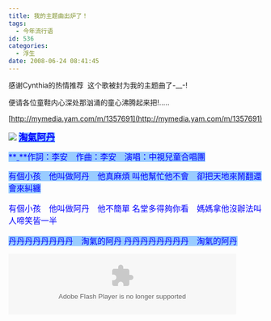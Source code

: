 ```yaml
---
title: 我的主题曲出炉了！
tags:
  - 今年流行语
id: 536
categories:
  - 浮生
date: 2008-06-24 08:41:45
---
```


感谢Cynthia的热情推荐&nbsp; 这个歌被封为我的主题曲了-__-!

便请各位童鞋内心深处那汹涌的童心沸腾起来把!.....

[http://mymedia.yam.com/m/1357691](http://mymedia.yam.com/m/1357691)

[![](http://blog.udn.com/community/img/PSN_ARTICLE/magic08yang08/f_1226502_1.jpg)](http://www.blogbus.com/user/1)
<font size="3" style="background-color: #99ccff" color="#0000ff">**<u><font size="4">淘氣阿丹</font></u>**</font>

<font size="3" style="background-color: #99ccff" color="#0000ff">**<u><font size="4">
</font></u>**作詞：李安　作曲：李安　演唱：中視兒童合唱團 </font>

<font size="3" style="background-color: #99ccff" color="#0000ff">有個小孩　他叫做阿丹　他真麻煩
叫他幫忙他不會　卻把天地來鬧翻還會來糾纏

有個小孩　他叫做阿丹　他不簡單
名堂多得夠你看　媽媽拿他沒辦法叫人啼笑皆一半

丹丹丹丹丹丹丹丹　淘氣的阿</font><font size="3" style="background-color: #99ccff" color="#0000ff">丹 </font>
<font size="3" style="background-color: #99ccff" color="#0000ff">丹丹丹丹丹丹丹丹　淘氣的阿丹 </font>
<div><object classid="clsid:d27cdb6e-ae6d-11cf-96b8-444553540000" codebase="http://download.macromedia.com/pub/shockwave/cabs/flash/swflash.cab#version=6,0,40,0" width="450" height="120"><param name="width" value="450" /><param name="height" value="120" /><param name="wmode" value="transparent" /><param name="quality" value="high" /><param name="src" value="http://mymedia.yam.com/*/1357691" /><embed type="application/x-shockwave-flash" width="450" height="120" wmode="transparent" quality="high" src="http://mymedia.yam.com/*/1357691"></embed></object></div>

&nbsp;